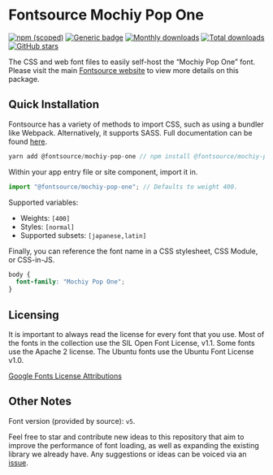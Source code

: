 # Fontsource Mochiy Pop One

[![npm (scoped)](https://img.shields.io/npm/v/@fontsource/mochiy-pop-one?color=brightgreen)](https://www.npmjs.com/package/@fontsource/mochiy-pop-one) [![Generic badge](https://img.shields.io/badge/fontsource-passing-brightgreen)](https://github.com/fontsource/fontsource) [![Monthly downloads](https://badgen.net/npm/dm/@fontsource/mochiy-pop-one)](https://github.com/fontsource/fontsource) [![Total downloads](https://badgen.net/npm/dt/@fontsource/mochiy-pop-one)](https://github.com/fontsource/fontsource) [![GitHub stars](https://img.shields.io/github/stars/fontsource/fontsource.svg?style=social&label=Star)](https://github.com/fontsource/fontsource/stargazers)

The CSS and web font files to easily self-host the “Mochiy Pop One” font. Please visit the main [Fontsource website](https://fontsource.org/fonts/mochiy-pop-one) to view more details on this package.

## Quick Installation

Fontsource has a variety of methods to import CSS, such as using a bundler like Webpack. Alternatively, it supports SASS. Full documentation can be found [here](https://fontsource.org/docs/introduction).

```javascript
yarn add @fontsource/mochiy-pop-one // npm install @fontsource/mochiy-pop-one
```

Within your app entry file or site component, import it in.

```javascript
import "@fontsource/mochiy-pop-one"; // Defaults to weight 400.
```

Supported variables:

- Weights: `[400]`
- Styles: `[normal]`
- Supported subsets: `[japanese,latin]`

Finally, you can reference the font name in a CSS stylesheet, CSS Module, or CSS-in-JS.

```css
body {
  font-family: "Mochiy Pop One";
}
```

## Licensing

It is important to always read the license for every font that you use.
Most of the fonts in the collection use the SIL Open Font License, v1.1. Some fonts use the Apache 2 license. The Ubuntu fonts use the Ubuntu Font License v1.0.

[Google Fonts License Attributions](https://fonts.google.com/attribution)

## Other Notes

Font version (provided by source): `v5`.

Feel free to star and contribute new ideas to this repository that aim to improve the performance of font loading, as well as expanding the existing library we already have. Any suggestions or ideas can be voiced via an [issue](https://github.com/fontsource/fontsource/issues).
